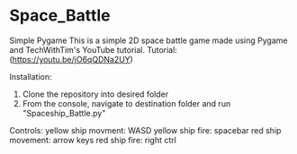 # Space_Battle
Simple Pygame 
This is a simple 2D space battle game made using Pygame and TechWithTim's YouTube tutorial.
Tutorial: (https://youtu.be/jO6qQDNa2UY)

Installation:
1) Clone the repository into desired folder
2) From the console, navigate to destination folder and run "Spaceship_Battle.py"

Controls:
yellow ship movment: WASD
yellow ship fire: spacebar
red ship movement: arrow keys
red ship fire: right ctrl
